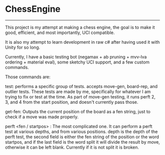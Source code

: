 # ChessEngine
---

This project is my attempt at making a chess engine, the goal is to make it good, efficient, and most importantly, UCI compatible.

It is also my attempt to learn development in raw c# after having used it with Unity for so long.

Currently, I have a basic testing bot (negamax + ab pruning + mvv-lva ordering + material eval), some sketchy UCI support, and a few custom commands. 

Those commands are:

test: performs a specific group of tests. accepts move-gen, board-rep, and outlier tests. These tests are made by me, specifically for whatever I am trying to fix or test at the time. As part of move-gen testing, it runs perft 2, 3, and 4 from the start position, and doesn't currently pass those.

get-fen: Outputs the current position of the board as a fen string, just to check if a move was made properly.

perft <depth> <fen / startpos> <isSplit>: The most complicated one. It can perform a perft test at various depths, and from various positions. depth is the depth of the perft test, the second field is either the fen string of the position or the word startpos, and if the last field is the word split it will divide the result by move, otherwise it can be left blank. Currently if it is not split it is broken.